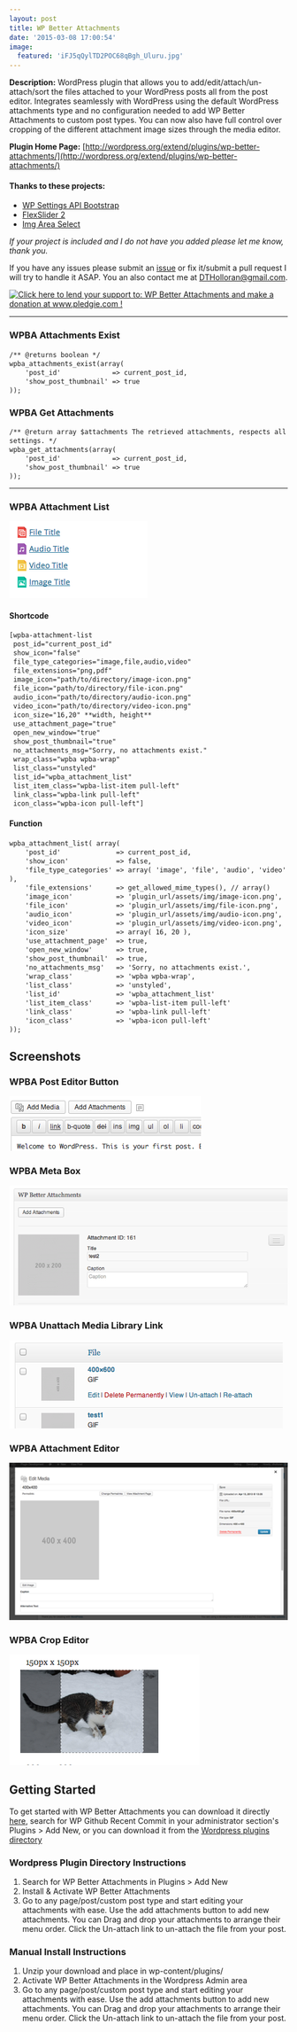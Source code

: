 ```yaml
---
layout: post
title: WP Better Attachments
date: '2015-03-08 17:00:54'
image:
  featured: 'iFJ5qQylTD2POC68qBgh_Uluru.jpg'
---
```


**Description:** WordPress plugin that allows you to add/edit/attach/un-attach/sort the files attached to your WordPress posts all from the post editor. Integrates seamlessly with WordPress using the default WordPress attachments type and no configuration needed to add WP Better Attachments to custom post types. You can now also have full control over cropping of the different attachment image sizes through the media editor.

**Plugin Home Page:** [http://wordpress.org/extend/plugins/wp-better-attachments/](http://wordpress.org/extend/plugins/wp-better-attachments/)

#### Thanks to these projects:

*   [WP Settings API Bootstrap](https://github.com/DerekMarcinyshyn/wp-settings-api-bootstrap)
*   [FlexSlider 2](http://www.woothemes.com/flexslider/2/)
*   [Img Area Select](http://odyniec.net/projects/imgareaselect/)

*If your project is included and I do not have you added please let me know, thank you.*

If you have any issues please submit an [issue](https://github.com/DHolloran/wp-better-attachments/issues/new) or fix it/submit a pull request I will try to handle it ASAP. You an also contact me at [DTHolloran@gmail.com](mailto:dtholloran@gmail.com).

[![Click here to lend your support to: WP Better Attachments and make a donation at www.pledgie.com !](http://www.pledgie.com/campaigns/20476.png?skin_name=chrome)](http://www.pledgie.com/campaigns/20476)

* * *

### WPBA Attachments Exist
```
/** @returns boolean */
wpba_attachments_exist(array(
    'post_id'             => current_post_id,
    'show_post_thumbnail' => true
));
```

### WPBA Get Attachments

```
/** @return array $attachments The retrieved attachments, respects all settings. */
wpba_get_attachments(array(
    'post_id'             => current_post_id,
    'show_post_thumbnail' => true
));
```
* * *

### WPBA Attachment List

![WPBA Attachment List](/dist/uploads/screenshot-6.png)

#### Shortcode

```
[wpba-attachment-list
 post_id="current_post_id"
 show_icon="false"
 file_type_categories="image,file,audio,video"
 file_extensions="png,pdf"
 image_icon="path/to/directory/image-icon.png"
 file_icon="path/to/directory/file-icon.png"
 audio_icon="path/to/directory/audio-icon.png"
 video_icon="path/to/directory/video-icon.png"
 icon_size="16,20" **width, height**
 use_attachment_page="true"
 open_new_window="true"
 show_post_thumbnail="true"
 no_attachments_msg="Sorry, no attachments exist."
 wrap_class="wpba wpba-wrap"
 list_class="unstyled"
 list_id="wpba_attachment_list"
 list_item_class="wpba-list-item pull-left"
 link_class="wpba-link pull-left"
 icon_class="wpba-icon pull-left"]
```
#### Function

```
wpba_attachment_list( array(
    'post_id'              => current_post_id,
    'show_icon'            => false,
    'file_type_categories' => array( 'image', 'file', 'audio', 'video' ),
    'file_extensions'      => get_allowed_mime_types(), // array()
    'image_icon'           => 'plugin_url/assets/img/image-icon.png',
    'file_icon'            => 'plugin_url/assets/img/file-icon.png',
    'audio_icon'           => 'plugin_url/assets/img/audio-icon.png',
    'video_icon'           => 'plugin_url/assets/img/video-icon.png',
    'icon_size'            => array( 16, 20 ),
    'use_attachment_page'  => true,
    'open_new_window'      => true,
    'show_post_thumbnail'  => true,
    'no_attachments_msg'   => 'Sorry, no attachments exist.',
    'wrap_class'           => 'wpba wpba-wrap',
    'list_class'           => 'unstyled',
    'list_id'              => 'wpba_attachment_list'
    'list_item_class'      => 'wpba-list-item pull-left'
    'link_class'           => 'wpba-link pull-left'
    'icon_class'           => 'wpba-icon pull-left'
));
```

## Screenshots

### WPBA Post Editor Button

![WPBA Post Editor Button](/dist/uploads/screenshot-1.png)

### WPBA Meta Box

![WPBA Meta Box](/dist/uploads/screenshot-2.png)

### WPBA Unattach Media Library Link

![WPBA Unattach Media Library Link](/dist/uploads/screenshot-3.png)

### WPBA Attachment Editor

![WPBA Attachment Editor](/dist/uploads/screenshot-4.png)

### WPBA Crop Editor

![WPBA Crop Editor](/dist/uploads/screenshot-5.png)

## Getting Started

To get started with WP Better Attachments you can download it directly [here](https://github.com/DHolloran/wp-better-attachments/archive/master.zip), search for WP Github Recent Commit in your administrator section's Plugins > Add New, or you can download it from the [Wordpress plugins directory](http://wordpress.org/extend/plugins/wp-github-recent-commit/)

### Wordpress Plugin Directory Instructions

1.  Search for WP Better Attachments in Plugins > Add New
2.  Install &amp; Activate WP Better Attachments
3.  Go to any page/post/custom post type and start editing your attachments with ease. Use the add attachments button to add new attachments. You can Drag and drop your attachments to arrange their menu order. Click the Un-attach link to un-attach the file from your post.

### Manual Install Instructions

1.  Unzip your download and place in wp-content/plugins/
2.  Activate WP Better Attachments in the Wordpress Admin area
3.  Go to any page/post/custom post type and start editing your attachments with ease. Use the add attachments button to add new attachments. You can Drag and drop your attachments to arrange their menu order. Click the Un-attach link to un-attach the file from your post.